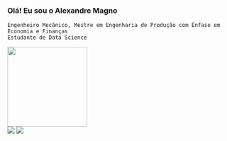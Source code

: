 ### Olá! Eu sou o Alexandre Magno 
    Engenheiro Mecânico, Mestre em Engenharia de Produção com Ênfase em Economia e Finanças
    Estudante de Data Science

<div align="left">
<a href="https://beacons.ai.com/alexandre-magno-oliveira">
<img height="180em" src="https://github-readme-stats.vercel.app/api?username=alexandre-magno-oliveira&show_icons=true&theme=dracula&include_all_commits=true&count_private=true"/>
  </div>
   
<div
 
<a href = "mailto:alexandre.galieta@gmail.com"><img src="https://img.shields.io/badge/Gmail-D14836?style=for-the-badge&logo=gmail&logoColor=white"></a>
<a href="https://www.linkedin.com/in/alexandre-magno-galieta-de-oliveira-ba3b1264/" target="_blank"><img src="https://img.shields.io/badge/-LinkedIn-%230077B5?style=for-the-badge&logo=linkedin&logoColor=white" target="_blank"></a> 
 
  
</div>

